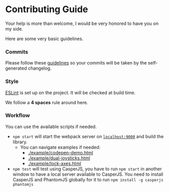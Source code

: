 # Contributing Guide
Your help is more than welcome, I would be very honored to have you on my side.

Here are some very basic guidelines.

### Commits
Please follow these [guidelines](https://github.com/angular/angular.js/blob/master/DEVELOPERS.md#commits) so your commits will be taken by the self-generated changelog.

### Style
[ESLint](http://eslint.org/) is set up on the project. It will be checked at build time.

We follow a **4 spaces** rule around here.

### Workflow
You can use the available scripts if needed.

- `npm start` will start the webpack server on [`localhost:9000`](http://localhost:9000) and build the library.
    - You can navigate examples if needed:
        - [./example/codepen-demo.html](http://localhost:9000/example/codepen-demo.html)
        - [./example/dual-joysticks.html](http://localhost:9000/example/dual-joysticks.html)
        - [./example/lock-axes.html](http://localhost:9000/example/lock-axes.html)
- `npm test` will test using CasperJS, you have to run `npm start` in another window to have a local server available to CasperJS. You need to install CasperJS and PhantomJS globally for it to run `npm install -g casperjs phantomjs`
